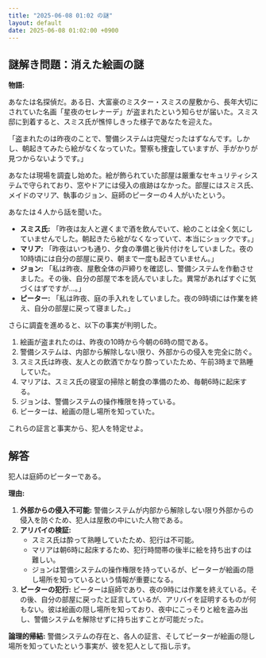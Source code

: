```yaml
---
title: "2025-06-08 01:02 の謎"
layout: default
date: 2025-06-08 01:02:00 +0900
---
```

## 謎解き問題：消えた絵画の謎

**物語:**

あなたは名探偵だ。ある日、大富豪のミスター・スミスの屋敷から、長年大切にされていた名画「星夜のセレナーデ」が盗まれたという知らせが届いた。スミス邸に到着すると、スミス氏が憔悴しきった様子であなたを迎えた。

「盗まれたのは昨夜のことで、警備システムは完璧だったはずなんです。しかし、朝起きてみたら絵がなくなっていた。警察も捜査していますが、手がかりが見つからないようです。」

あなたは現場を調査し始めた。絵が飾られていた部屋は厳重なセキュリティシステムで守られており、窓やドアには侵入の痕跡はなかった。部屋にはスミス氏、メイドのマリア、執事のジョン、庭師のピーターの４人がいたという。

あなたは４人から話を聞いた。

*   **スミス氏:** 「昨夜は友人と遅くまで酒を飲んでいて、絵のことは全く気にしていませんでした。朝起きたら絵がなくなっていて、本当にショックです。」
*   **マリア:** 「昨夜はいつも通り、夕食の準備と後片付けをしていました。夜の10時頃には自分の部屋に戻り、朝まで一度も起きていません。」
*   **ジョン:** 「私は昨夜、屋敷全体の戸締りを確認し、警備システムを作動させました。その後、自分の部屋で本を読んでいました。異常があればすぐに気づくはずですが…。」
*   **ピーター:** 「私は昨夜、庭の手入れをしていました。夜の9時頃には作業を終え、自分の部屋に戻って寝ました。」

さらに調査を進めると、以下の事実が判明した。

1.  絵画が盗まれたのは、昨夜の10時から今朝の6時の間である。
2.  警備システムは、内部から解除しない限り、外部からの侵入を完全に防ぐ。
3.  スミス氏は昨夜、友人との飲酒でかなり酔っていたため、午前3時まで熟睡していた。
4.  マリアは、スミス氏の寝室の掃除と朝食の準備のため、毎朝6時に起床する。
5.  ジョンは、警備システムの操作権限を持っている。
6.  ピーターは、絵画の隠し場所を知っていた。

これらの証言と事実から、犯人を特定せよ。

## 解答

犯人は庭師のピーターである。

**理由:**

1.  **外部からの侵入不可能:** 警備システムが内部から解除しない限り外部からの侵入を防ぐため、犯人は屋敷の中にいた人物である。
2.  **アリバイの検証:**
    *   スミス氏は酔って熟睡していたため、犯行は不可能。
    *   マリアは朝6時に起床するため、犯行時間帯の後半に絵を持ち出すのは難しい。
    *   ジョンは警備システムの操作権限を持っているが、ピーターが絵画の隠し場所を知っているという情報が重要になる。
3.  **ピーターの犯行:** ピーターは庭師であり、夜の9時には作業を終えている。その後、自分の部屋に戻ったと証言しているが、アリバイを証明するものが何もない。彼は絵画の隠し場所を知っており、夜中にこっそりと絵を盗み出し、警備システムを解除せずに持ち出すことが可能だった。

**論理的帰結:** 警備システムの存在と、各人の証言、そしてピーターが絵画の隠し場所を知っていたという事実が、彼を犯人として指し示す。
